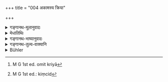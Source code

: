 +++
title = "004 अकामस्य क्रिया"

+++

<details><summary>गङ्गानथ-मूलानुवादः</summary>

No action is ever found in this world to be done by a man entirely without desires; whatever a man does is. the outcome of desire.—(4)
</details>

<details><summary>मेधातिथिः</summary>

पूर्वेण शास्त्रीये प्रवृत्तिनिवृत्ती संकल्पाधीने व्याख्याते । अनेन लौकिकेषु कर्मसु तदधीनतोच्यत इति विशेषः । **नेह** लोके **कर्हिचित्** कदाचिद् अपि जाग्रदवस्थायां क्रिया[^१४] काचिद्[^१५] अनुष्ठेयत्वेनानिच्छतः संभवति । यत् किंचिल् लौकिकं वैदिकं वा कुरुते कर्म विहितं प्रतिषिद्धं च तत् सर्वं **कामस्य चेष्टितम्** । ॥ २.४ ॥


[^१५]:
     M G 1st ed.: kiṃcid


[^१४]:
     M G 1st ed. omit kriyā

_हेतुत्वाच् चेष्टितं कामस्यैवेत्य् उक्तम् । तद् इदम् अतिसंकटम्, कामात्मता न प्रशस्ता, न चानया विना किंचिद् अनुष्ठानम् अस्ति । अत्र प्रतिविधत्ते ।_
</details>

<details><summary>गङ्गानथ-भाष्यानुवादः</summary>

The preceding verse has described the fact that such activity and
cessation from activity as are laid down in the scriptures are dependent
upon knowledge; and the present verse speaks of similar dependence in
the case of ordinary acts of the world; this is the difference between
the two verses.

‘*Iha*’ means ‘in this world’;—‘*Karhichit*’ means ‘ever,’ ‘at any
time.’ During the waking state, *action is ever found in this world* to
be done by any person who is without desire for performing that action.

Whatever act, scriptural or temporal,—the permitted or the prohibited—is
done *is the outcome of desire*. Since desire is the cause of all
activity, every act is called the ‘outcome of desire.’

Thus the position becomes extremely difficult: ‘It is not right to be
absorbed in desires’ (as declared in Verse 2), and yet there is no
activity without desire.—(4)
</details>

<details><summary>गङ्गानथ-तुल्य-वाक्यानि</summary>

*Āpastaṃba, Dharmasūtra*, 1.2.7.—‘Having fully understood the nature of
actions, one should perform that which he wishes.’
</details>

<details><summary>Bühler</summary>

004	Not a single act here (below) appears ever to be done by a man free from desire; for whatever (man) does, it is (the result of) the impulse of desire.
</details>
